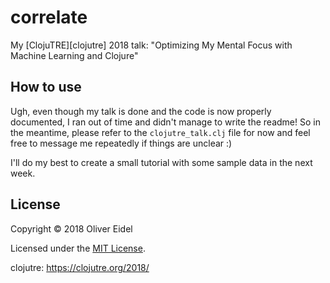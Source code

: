 # correlate

My [ClojuTRE][clojutre] 2018 talk: "Optimizing My Mental Focus with
Machine Learning and Clojure"

## How to use

Ugh, even though my talk is done and the code is now properly
documented, I ran out of time and didn't manage to write the readme!
So in the meantime, please refer to the `clojutre_talk.clj` file for
now and feel free to message me repeatedly if things are unclear :)

I'll do my best to create a small tutorial with some sample data in
the next week.


## License

Copyright © 2018 Oliver Eidel

Licensed under the [MIT License](LICENSE.md).

clojutre: https://clojutre.org/2018/
